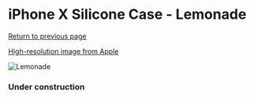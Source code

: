 # iPhone X Silicone Case - Lemonade

[Return to previous page](/iphone_x)

[High-resolution image from Apple](https://store.storeimages.cdn-apple.com/8756/as-images.apple.com/is/MRG32?wid=4500&hei=4500&fmt=png)

<div style="width: 384px"><img src="/everyphone/MRG32.png" alt="Lemonade"></div>

### Under construction
